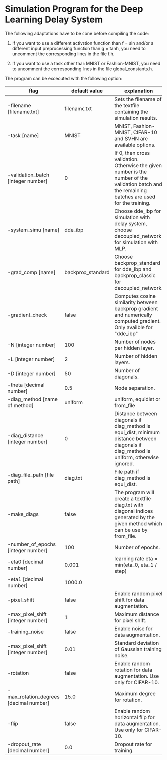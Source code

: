 # Simulation Program for the Deep Learning Delay System

The following adaptations have to be done before compiling the code:

1. If you want to use a different activation function than f = sin and/or a different input preprocessing function than g = tanh, you need to uncomment the corresponding lines in the file f.h.

2. If you want to use a task other than MNIST or Fashion-MNIST, you need to uncomment the corresponding lines in the file global_constants.h.

The program can be excecuted with the following option:

| flag                                   | default value     | explanation                                                                                                                                        |
| -------------------------------------- | ----------------- | -------------------------------------------------------------------------------------------------------------------------------------------------- |
| -filename [filename.txt]               | filename.txt      | Sets the filename of the textfile containing the simulation results.                                                                               |
| -task [name]                           | MNIST             | MNIST, Fashion-MNIST, CIFAR-10 and SVHN are available options.                                                                                     |
| -validation_batch [integer number]     | 0                 | If 0, then cross validation. Otherwise the given number is the number of the validation batch and the remaining batches are used for the training. |
| -system_simu [name]                    | dde_ibp           | Choose dde_ibp for simulation with delay system, choose decoupled_network for simulation with MLP.                                                 |
| -grad_comp [name]                      | backprop_standard | Choose backprop_standard for dde_ibp and backprop_classic for decoupled_network.                                                                   |
| -gradient_check                        | false             | Computes cosine similarity between backprop gradient and numerically computed gradient. Only availble for "dde_ibp"                                |
| -N [integer number]                    | 100               | Number of nodes per hidden layer.                                                                                                                  |
| -L [integer number]                    | 2                 | Number of hidden layers.                                                                                                                           |
| -D [integer number]                    | 50                | Number of diagonals.                                                                                                                               |
| -theta [decimal number]                | 0.5               | Node separation.                                                                                                                                   |
| -diag_method [name of method]          | uniform           | uniform, equidist or from_file                                                                                                                     |
| -diag_distance [integer number]        | 0                 | Distance between diagonals if diag_method is equi_dist, minimum distance between diagonals if diag_method is uniform, otherwise ignored.           |
| -diag_file_path [file path]            | diag.txt          | File path if diag_method is equi_dist.                                                                                                             |
| -make_diags                            | false             | The program will create a textfile diag.txt with diagonal indices generated by the given method which can be use by from_file.                     |
| -number_of_epochs [integer number]     | 100               | Number of epochs.                                                                                                                                  |
| -eta0 [decimal number]                 | 0.001             | learning rate eta = min(eta_0, eta_1 / step)                                                                                                       |
| -eta1 [decimal number]                 | 1000.0            |                                                                                                                                                    |
| -pixel_shift                           | false             | Enable random pixel shift for data augmentation.                                                                                                   |
| -max_pixel_shift [integer number]      | 1                 | Maximum distance for pixel shift.                                                                                                                  |
| -training_noise                        | false             | Enable noise for data augmentation.                                                                                                                |
| -max_pixel_shift [integer number]      | 0.01              | Standard deviation of Gaussian training noise.                                                                                                     |
| -rotation                              | false             | Enable random rotation for data augmentation. Use only for CIFAR-10.                                                                               |
| -max_rotation_degrees [decimal number] | 15.0              | Maximum degree for rotation.                                                                                                                       |
| -flip                                  | false             | Enable random horizontal flip for data augmentation. Use only for CIFAR-10.                                                                        |
| -dropout_rate [decimal number]         | 0.0               | Dropout rate for training.                                                                                                                         |
